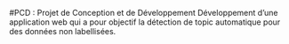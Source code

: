 #PCD : Projet de Conception et de Développement 
Développement d’une application web qui a pour objectif la détection de topic automatique pour des données non labellisées.
